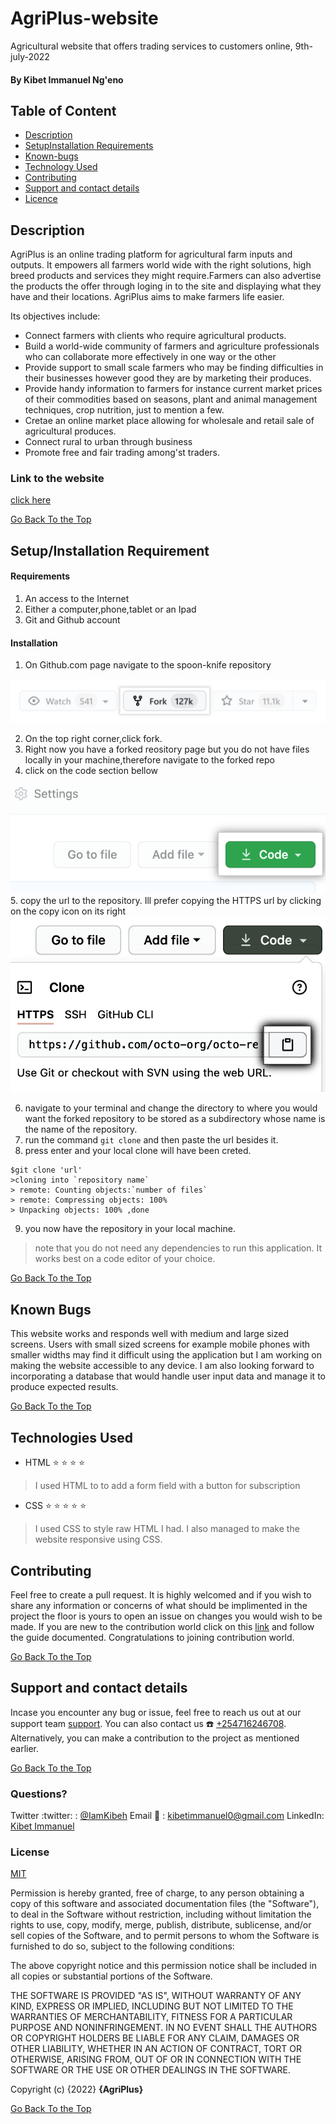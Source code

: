 # AgriPlus-website
Agricultural website that offers trading services to customers online, 9th-july-2022
#### By **Kibet Immanuel Ng'eno**
## Table of Content
* [Description](#description)
* [SetupInstallation Requirements](#setupinstallation-requirement)
* [Known-bugs](#known-bugs)
* [Technology Used](#technologies-used)
* [Contributing](#contributing)
* [Support and contact details](#support-and-contact-details)
* [Licence](#license)

## Description

AgriPlus is an online trading platform for agricultural farm inputs and outputs. It empowers all farmers world wide with the right solutions, high breed products and services they might require.Farmers can also advertise the products the offer through loging in to the site and displaying what they have and their locations. AgriPlus aims to make farmers life easier. 

Its objectives include:
- Connect farmers with clients who require agricultural products.
- Build a world-wide community of farmers and agriculture professionals who can collaborate more effectively in one way or the other
- Provide support to small scale farmers who may be finding difficulties in their businesses however good they are by marketing their produces.
- Provide handy information to farmers for instance current market prices of their commodities based on seasons, plant and animal management techniques, crop nutrition, just to mention a few.
- Cretae an online market place allowing for wholesale and retail sale of agricultural produces.
- Connect rural to urban through business
- Promote free and fair trading among'st traders.

### Link to the website
[click here](iamkibeh.github.io/agriplus-website/)

[Go Back To the Top](#table-of-content)
## Setup/Installation Requirement
#### Requirements
1. An access to the Internet
2. Either a computer,phone,tablet or an Ipad
3. Git and Github account
#### Installation
1. On Github.com page navigate to the spoon-knife repository
<img src="/assets/agriplus images/readme images/app-store-logo-app-store-icon-white-11562871464udagr53bau.png" width=100*50>

2. On the top right corner,click fork.
3. Right now you have a forked reository page but you  do not have files locally in your machine,therefore navigate to the forked repo
4. click on the code section bellow
<img src="assets/agriplus images/readme images/code-button.png" width=100*50>
5. copy the url to the repository. Ill prefer copying the HTTPS url by clicking on the copy icon on its right
<img src="assets/agriplus images/readme images/https-url-clone-cli.png" width=50*20>

6. navigate to your terminal and change the directory to where you would want the forked repository to be stored as a subdirectory whose name is the name of the repository.
7. run the command `git clone` and then paste the url besides it.
8. press enter and your local clone will have been creted.

```
$git clone 'url'
>cloning into `repository name`
> remote: Counting objects:`number of files`
> remote: Compressing objects: 100%
> Unpacking objects: 100% ,done
```
9. you now have the repository in your local machine.
> note that you do not need any dependencies to run this application. It works best on a code editor of your choice.

[Go Back To the Top](#table-of-content)
## Known Bugs

This website works and responds well with medium and large sized screens. Users with small sized screens for example mobile phones with smaller widths may find it difficult using the application but I am working on making the website accessible to any device. I am also looking forward to incorporating a database that would handle user input data and manage it to produce expected results.

[Go Back To the Top](#table-of-content)
## Technologies Used
- HTML :star: :star: :star: :star: 
>I used HTML to to add a form field with a button for subscription
- CSS :star: :star: :star: :star: :star:
>I used CSS to style raw HTML I had. I also managed to make the website responsive using CSS.
## Contributing
Feel free to create a pull request. It is highly welcomed and if you wish to share any information or concerns of what should be implimented in the project the floor is yours to open an issue on changes you would wish to be made.
If you are new to the contribution world click on this [link](https://github.com/freeCodeCamp/how-to-contribute-to-open-source/blob/main/CONTRIBUTING.md) and follow the guide documented. Congratulations to joining contribution world. 

[Go Back To the Top](#table-of-content)
## Support and contact details

Incase you encounter any bug or issue, feel free to reach us out at our support team [support](iamkibeh.github.io/agriplus-website/).
You can also contact us :phone: [+254716246708](tell:+254716246708). Alternatively, you can make a contribution to the project as mentioned earlier.

[Go Back To the Top](#table-of-content)
### Questions?
Twitter :twitter: : [@IamKibeh](https://twitter.com/IamKibeh)
Email :e-mail: : [kibetimmanuel0@gmail.com]()
LinkedIn: [Kibet Immanuel]()
### License
[MIT](https://opensource.org/licenses/MIT)

Permission is hereby granted, free of charge, to any person obtaining a copy of this software and associated documentation files (the "Software"), to deal in the Software without restriction, including without limitation the rights to use, copy, modify, merge, publish, distribute, sublicense, and/or sell copies of the Software, and to permit persons to whom the Software is furnished to do so, subject to the following conditions:

The above copyright notice and this permission notice shall be included in all copies or substantial portions of the Software.

THE SOFTWARE IS PROVIDED "AS IS", WITHOUT WARRANTY OF ANY KIND, EXPRESS OR IMPLIED, INCLUDING BUT NOT LIMITED TO THE WARRANTIES OF MERCHANTABILITY, FITNESS FOR A PARTICULAR PURPOSE AND NONINFRINGEMENT. IN NO EVENT SHALL THE AUTHORS OR COPYRIGHT HOLDERS BE LIABLE FOR ANY CLAIM, DAMAGES OR OTHER LIABILITY, WHETHER IN AN ACTION OF CONTRACT, TORT OR OTHERWISE, ARISING FROM, OUT OF OR IN CONNECTION WITH THE SOFTWARE OR THE USE OR OTHER DEALINGS IN THE SOFTWARE.

Copyright (c) {2022} **{AgriPlus}**

[Go Back To the Top](#table-of-content)
